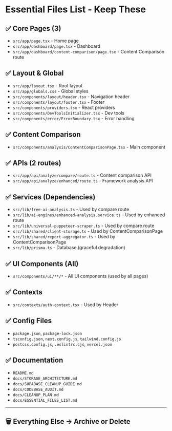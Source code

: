 # Essential Files List - Keep These

## ✅ Core Pages (3)
- `src/app/page.tsx` - Home page
- `src/app/dashboard/page.tsx` - Dashboard
- `src/app/dashboard/content-comparison/page.tsx` - Content Comparison route

## ✅ Layout & Global
- `src/app/layout.tsx` - Root layout
- `src/app/globals.css` - Global styles
- `src/components/layout/header.tsx` - Navigation header
- `src/components/layout/footer.tsx` - Footer
- `src/components/providers.tsx` - React providers
- `src/components/DevToolsInitializer.tsx` - Dev tools
- `src/components/error/ErrorBoundary.tsx` - Error handling

## ✅ Content Comparison
- `src/components/analysis/ContentComparisonPage.tsx` - Main component

## ✅ APIs (2 routes)
- `src/app/api/analyze/compare/route.ts` - Content comparison API
- `src/app/api/analyze/enhanced/route.ts` - Framework analysis API

## ✅ Services (Dependencies)
- `src/lib/free-ai-analysis.ts` - Used by compare route
- `src/lib/ai-engines/enhanced-analysis.service.ts` - Used by enhanced route
- `src/lib/universal-puppeteer-scraper.ts` - Used by compare route
- `src/lib/shared/client-storage.ts` - Used by ContentComparisonPage
- `src/lib/shared/report-aggregator.ts` - Used by ContentComparisonPage
- `src/lib/prisma.ts` - Database (graceful degradation)

## ✅ UI Components (All)
- `src/components/ui/**/*` - All UI components (used by all pages)

## ✅ Contexts
- `src/contexts/auth-context.tsx` - Used by Header

## ✅ Config Files
- `package.json`, `package-lock.json`
- `tsconfig.json`, `next.config.js`, `tailwind.config.js`
- `postcss.config.js`, `.eslintrc.cjs`, `vercel.json`

## ✅ Documentation
- `README.md`
- `docs/STORAGE_ARCHITECTURE.md`
- `docs/SUPABASE_CLEANUP_GUIDE.md`
- `docs/CODEBASE_AUDIT.md`
- `docs/CLEANUP_PLAN.md`
- `docs/ESSENTIAL_FILES_LIST.md`

---

## 🗑️ Everything Else → Archive or Delete

